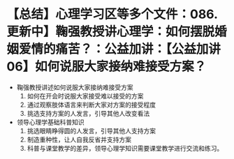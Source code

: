 # 【总结】心理学习区等多个文件：086.更新中】鞠强教授讲心理学：如何摆脱婚姻爱情的痛苦？：公益加讲：【公益加讲06】如何说服大家接纳难接受方案？

-   鞠强教授讲述如何说服大家接纳难接受方案
    1.  如何在开会时说服大家接受难以接受的方案
    2.  通过观察肢体语言来判断大家对方案的接受程度
    3.  挑选支持方案的人发言，引导其他人改变看法
-   领导心理学基础科普知识
    1.  挑选眼睛睁得圆的人发言，引导其他人支持方案
    2.  制造重种性，让人自我反省并支持方案
    3.  科普与课堂教学的差异，领导心理学知识需要课堂教学进行交流和练习。